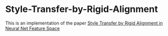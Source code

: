 # Style-Transfer-by-Rigid-Alignment

This is an implementation of the paper [Style Transfer by Rigid Alignment in Neural Net Feature Space](https://arxiv.org/abs/1909.13690)

